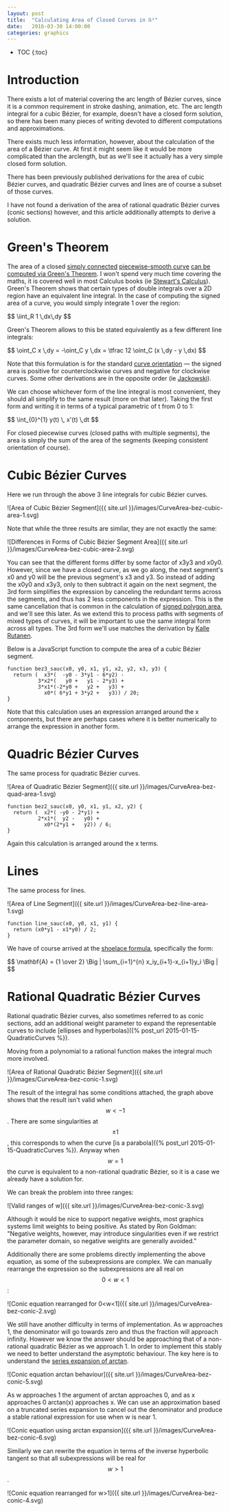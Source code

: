 ```yaml
---
layout: post
title:  "Calculating Area of Closed Curves in ℝ²"
date:   2016-03-30 14:00:00
categories: graphics
---
```


<script type="text/javascript" src="http://cdn.mathjax.org/mathjax/latest/MathJax.js?config=TeX-AMS-MML_HTMLorMML"></script>
<script>
MathJax.Hub.Config({
    jax: ["input/TeX","output/HTML-CSS"],
    displayAlign: "left",
    displayIndent: "2em",
});
</script>

* TOC
{:toc}

Introduction
============

There exists a lot of material covering the arc length of Bézier curves, since
it is a common requirement in stroke dashing, animation, etc.  The arc length
integral for a cubic Bézier, for example, doesn't have a closed form solution,
so there has been many pieces of writing devoted to different computations and
approximations.

There exists much less information, however, about the calculation of the area
of a Bézier curve.  At first it might seem like it would be more complicated
than the arclength, but as we'll see it actually has a very simple closed form
solution.

There has been previously published derivations for the area of cubic Bézier
curves, and quadratic Bézier curves and lines are of course a subset of those
curves.

I have not found a derivation of the area of rational quadratic Bézier curves
(conic sections) however, and this article additionally attempts to derive a
solution.


Green's Theorem
===============

The area of a closed
<a href="http://mathworld.wolfram.com/SimplyConnected.html">simply connected</a>
<a href="http://planetmath.org/piecewisesmooth">piecewise-smooth curve</a>
<a href="https://en.wikipedia.org/wiki/Green%27s_theorem#Area_calculation">
can be computed via Green's Theorem</a>.  I won't spend very much time covering
the maths, it is covered well in most Calculus books (ie
<a href="http://www.amazon.com/Calculus-James-Stewart/dp/1285740629">Stewart's Calculus</a>).
Green's Theorem shows that certain types of double integrals over a
2D region have an equivalent line integral.  In the case of computing the signed
area of a curve, you would simply integrate 1 over the region:

<div> $$ \iint_R 1 \,dx\,dy $$ </div>

Green's Theorem allows to this be stated equivalently as a few different line
integrals:

<div> $$ \oint_C x \,dy = -\oint_C y \,dx = \tfrac 12 \oint_C (x \,dy - y \,dx) $$ </div>

Note that this formulation is for the standard <a href="https://en.wikipedia.org/wiki/Curve_orientation">curve orientation</a> &mdash; the signed area is positive for counterclockwise
curves and negative for clockwise curves.  Some other derivations are in the
opposite order (ie <a href="https://tug.org/TUGboat/tb33-1/tb103jackowski.pdf">Jackowski</a>).

We can choose whichever form of the line integral is most convenient, they
should all simplify to the same result (more on that later).  Taking the first
form and writing it in terms of a typical parametric of t from 0 to 1:

<div> $$ \int_{0}^{1} y(t) \, x'(t) \,dt $$ </div>

For closed piecewise curves (closed paths with multiple segments), the area is
simply the sum of the area of the segments (keeping consistent orientation of
course).


Cubic Bézier Curves
===================

Here we run through the above 3 line integrals for cubic Bézier curves.

![Area of Cubic Bézier Segment]({{ site.url }}/images/CurveArea-bez-cubic-area-1.svg)

Note that while the three results are similar, they are not exactly the same:

![Differences in Forms of Cubic Bézier Segment Area]({{ site.url }}/images/CurveArea-bez-cubic-area-2.svg)

You can see that the different forms differ by some factor of x3y3 and x0y0.
However, since we have a closed curve, as we go along, the next segment's x0
and y0 will be the previous segment's x3 and y3.  So instead of adding the x0y0
and x3y3, only to then subtract it again on the next segment, the 3rd form
simplifies the expression by canceling the redundant terms across the segments,
and thus has 2 less components in the expression.  This is the same cancellation
that is common in the calculation of <a href="http://mathworld.wolfram.com/PolygonArea.html">
signed polygon area</a>, and we'll see this later.  As we extend this to process
paths with segments of mixed types of curves, it will be important to use the
same integral form across all types. The 3rd form we'll use matches the derivation by <a href="http://objectmix.com/graphics/133553-area-closed-bezier-curve.html">Kalle Rutanen</a>.

Below is a JavaScript function to compute the area of a cubic Bézier segment.

    function bez3_sauc(x0, y0, x1, y1, x2, y2, x3, y3) {
      return (  x3*(  -y0 - 3*y1 - 6*y2) -
              3*x2*(   y0 +   y1 - 2*y3) +
              3*x1*(-2*y0 +   y2 +   y3) +
                x0*( 6*y1 + 3*y2 +   y3)) / 20;
    }

Note that this calculation uses an expression arranged around the x components,
but there are perhaps cases where it is better numerically to arrange the
expression in another form.

Quadric Bézier Curves
=====================

The same process for quadratic Bézier curves.

![Area of Quadratic Bézier Segment]({{ site.url }}/images/CurveArea-bez-quad-area-1.svg)

    function bez2_sauc(x0, y0, x1, y1, x2, y2) {
      return (  x2*( -y0 - 2*y1) +
              2*x1*(  y2 -   y0) +
                x0*(2*y1 +   y2)) / 6;
    }

Again this calculation is arranged around the x terms.

Lines
=====

The same process for lines.

![Area of Line Segment]({{ site.url }}/images/CurveArea-bez-line-area-1.svg)

    function line_sauc(x0, y0, x1, y1) {
      return (x0*y1 - x1*y0) / 2;
    }

We have of course arrived at the 
<a href="https://en.wikipedia.org/wiki/Shoelace_formula#Definition">shoelace formula</a>,
specifically the form:

<div> $$ \mathbf{A} = {1 \over 2} \Big | \sum_{i=1}^{n} x_iy_{i+1}-x_{i+1}y_i \Big | $$ </div>


Rational Quadratic Bézier Curves
================================

Rational quadratic Bézier curves, also sometimes referred to as conic sections,
add an additional weight parameter to expand the representable curves to
include [ellipses and hyperbolas]({% post_url 2015-01-15-QuadraticCurves %}).

Moving from a polynomial to a rational function makes the integral much more
involved.

![Area of Rational Quadratic Bézier Segment]({{ site.url }}/images/CurveArea-bez-conic-1.svg)

The result of the integral has some conditions attached, the graph above shows
that the result isn't valid when $$ w < -1 $$.  There are some singularities
at $$ \pm 1 $$, this corresponds to when the curve [is a parabola]({% post_url 2015-01-15-QuadraticCurves %}).  Anyway when $$ w = 1 $$ the curve is equivalent to a non-rational
quadratic Bézier, so it is a case we already have a solution for.

We can break the problem into three ranges:

![Valid ranges of w]({{ site.url }}/images/CurveArea-bez-conic-3.svg)

Although it would be nice to support negative weights, most graphics systems
limit weights to being positive.  As stated by Ron Goldman: "Negative weights,
however, may introduce singularities even if we restrict the parameter domain,
so negative weights are generally avoided."

Additionally there are some problems directly implementing the above equation,
as some of the subexpressions are complex.  We can manually rearrange the
expression so the subexpressions are all real on $$ 0 < w < 1 $$:

![Conic equation rearranged for 0<w<1]({{ site.url }}/images/CurveArea-bez-conic-2.svg)

We still have another difficulty in terms of implementation.  As w approaches 1,
the denominator will go towards zero and thus the fraction will approach infinity.
However we know the answer should be approaching that of a non-rational
quadratic Bézier as we approach 1.  In order to implement this stably we need
to better understand the asymptotic behaviour.  The key here is to understand
the <a href="https://en.wikipedia.org/wiki/Inverse_trigonometric_functions#Infinite_series">
series expansion of arctan</a>.

![Conic equation arctan behaviour]({{ site.url }}/images/CurveArea-bez-conic-5.svg)

As w approaches 1 the argument of arctan approaches 0, and as x approaches 0
arctan(x) approaches x.  We can use an approximation based on a truncated
series expansion to cancel out the denominator and produce a stable rational
expression for use when w is near 1.

![Conic equation using arctan expansion]({{ site.url }}/images/CurveArea-bez-conic-6.svg)

Similarly we can rewrite the equation in terms of the inverse hyperbolic tangent
so that all subexpressions will be real for $$ w > 1 $$.

![Conic equation rearranged for w>1]({{ site.url }}/images/CurveArea-bez-conic-4.svg)

<!--
<div> $$
\frac{1}{2 \sqrt{1-w^2} \left(1-w^2\right)} \left(2 \tan ^{-1}\left(\frac{\sqrt{w-1}}{\sqrt{-w-1}}\right) (-w \text{x0} \text{y2}+w \text{x2} \text{y0}+\text{x0} \text{y1}+\text{x1} (\text{y2}-\text{y0})-\text{x2} \text{y1})-\sqrt{1-w^2} (w (\text{x0} \text{y1}-\text{x1} \text{y0}+\text{x1} \text{y2}-\text{x2} \text{y1})-\text{x0} \text{y2}+\text{x2} \text{y0})\right)
 $$ </div>
 -->
